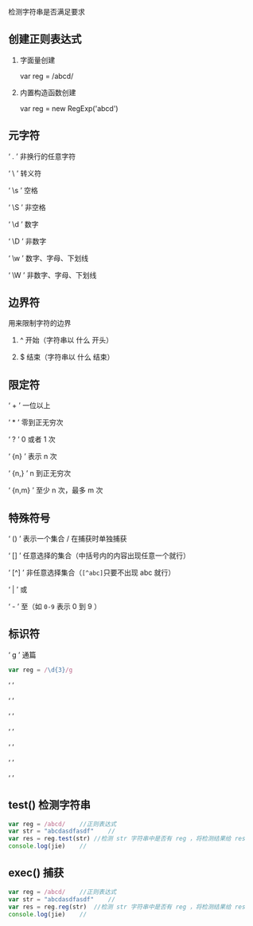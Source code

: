 检测字符串是否满足要求

## 创建正则表达式

1. 字面量创建

   var reg = /abcd/

2. 内置构造函数创建

   var reg = new RegExp('abcd')

## 元字符

‘ . ’	非换行的任意字符

‘ \ ’	转义符

‘ \s ’	空格

‘ \S ’	非空格

‘ \d ’	数字

‘ \D ’	非数字

‘ \w ’	数字、字母、下划线

‘ \W ’	非数字、字母、下划线

## 边界符

用来限制字符的边界

1. ^	开始（字符串以 什么 开头）

2. $	结束（字符串以 什么 结束）	

## 限定符

‘ + ’	一位以上

‘ * ’	零到正无穷次 

‘ ? ’	0 或者 1 次

‘ {n} ’	表示 n 次

‘ {n,} ’	n 到正无穷次

‘ {n,m} ’	至少 n 次，最多 m 次

## 特殊符号

‘ () ’	表示一个集合 / 在捕获时单独捕获

‘ [] ’	任意选择的集合（中括号内的内容出现任意一个就行）

‘ [^] ’	非任意选择集合（`[^abc]`只要不出现 abc 就行）

‘ | ’	或

‘ - ’	至（如  `0-9` 表示 0 到 9 ）

## 标识符

‘ g ’	通篇

```js
var reg = /\d{3}/g
```

‘  ’

‘  ’

‘  ’

‘  ’

‘  ’

‘  ’

‘  ’

## test()	检测字符串

```js
var reg = /abcd/	//正则表达式
var str = "abcdasdfasdf"	//
var res = reg.test(str)	//检测 str 字符串中是否有 reg ，将检测结果给 res
console.log(jie)	//
```

## exec()	捕获

```js
var reg = /abcd/	//正则表达式
var str = "abcdasdfasdf"	//
var res = reg.reg(str)	//检测 str 字符串中是否有 reg ，将检测结果给 res
console.log(jie)	//
```

